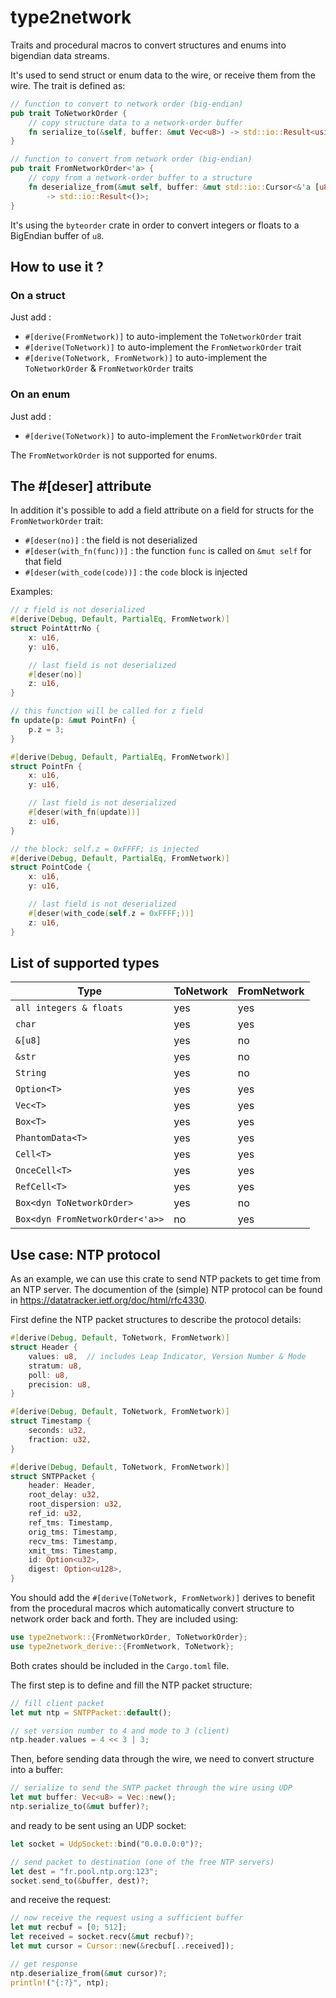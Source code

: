 # type2network
Traits and procedural macros to convert structures and enums into bigendian data streams.

It's used to send struct or enum data to the wire, or receive them from the wire.
The trait is defined as:

```rust
// function to convert to network order (big-endian)
pub trait ToNetworkOrder {
    // copy structure data to a network-order buffer
    fn serialize_to(&self, buffer: &mut Vec<u8>) -> std::io::Result<usize>;
}

// function to convert from network order (big-endian)
pub trait FromNetworkOrder<'a> {
    // copy from a network-order buffer to a structure
    fn deserialize_from(&mut self, buffer: &mut std::io::Cursor<&'a [u8]>)
        -> std::io::Result<()>;
}
```

It's using the ```byteorder``` crate in order to convert integers or floats to a BigEndian buffer of ```u8```.

## How to use it ?
### On a struct

Just add :

* ```#[derive(FromNetwork)]``` to auto-implement the ```ToNetworkOrder``` trait
* ```#[derive(ToNetwork)]``` to auto-implement the ```FromNetworkOrder``` trait
* ```#[derive(ToNetwork, FromNetwork)]``` to auto-implement the ```ToNetworkOrder``` & ```FromNetworkOrder``` traits

### On an enum

Just add :

* ```#[derive(ToNetwork)]``` to auto-implement the ```FromNetworkOrder``` trait

The ```FromNetworkOrder``` is not supported for enums.

## The #[deser] attribute
In addition it's possible to add a field attribute on a field for structs for the ```FromNetworkOrder``` trait:

* ```#[deser(no)]``` : the field is not deserialized
* ```#[deser(with_fn(func))]``` : the function ```func``` is called on ```&mut self``` for that field
* ```#[deser(with_code(code))]``` : the ```code``` block is injected

Examples:

```rust
// z field is not deserialized
#[derive(Debug, Default, PartialEq, FromNetwork)]
struct PointAttrNo {
    x: u16,
    y: u16,

    // last field is not deserialized
    #[deser(no)]
    z: u16,
}

// this function will be called for z field
fn update(p: &mut PointFn) {
    p.z = 3;
}

#[derive(Debug, Default, PartialEq, FromNetwork)]
struct PointFn {
    x: u16,
    y: u16,

    // last field is not deserialized
    #[deser(with_fn(update))]
    z: u16,
}

// the block: self.z = 0xFFFF; is injected
#[derive(Debug, Default, PartialEq, FromNetwork)]
struct PointCode {
    x: u16,
    y: u16,

    // last field is not deserialized
    #[deser(with_code(self.z = 0xFFFF;))]
    z: u16,
}
```

## List of supported types

| Type    | ToNetwork | FromNetwork |
| -------- | ------- |------- |
| ```all integers & floats```  |yes    |yes|
| ```char``` | yes     |yes|
| ```&[u8]``` | yes     |no|
| ```&str``` | yes     |no|
| ```String``` | yes     |no|
| ```Option<T>``` | yes     |yes|
| ```Vec<T>``` | yes     |yes|
| ```Box<T>``` | yes     |yes|
| ```PhantomData<T>``` | yes     |yes|
| ```Cell<T>``` | yes     |yes|
| ```OnceCell<T>``` | yes     |yes|
| ```RefCell<T>``` | yes     |yes|
| ```Box<dyn ToNetworkOrder>``` | yes     |no|
| ```Box<dyn FromNetworkOrder<'a>>``` | no     |yes|




## Use case: NTP protocol
As an example, we can use this crate to send NTP packets to get time from an NTP server. The documention of the (simple) NTP protocol can be found in
https://datatracker.ietf.org/doc/html/rfc4330.

First define the NTP packet structures to describe the protocol details:

```rust
#[derive(Debug, Default, ToNetwork, FromNetwork)]
struct Header {
    values: u8,  // includes Leap Indicator, Version Number & Mode
    stratum: u8,
    poll: u8,
    precision: u8,
}

#[derive(Debug, Default, ToNetwork, FromNetwork)]
struct Timestamp {
    seconds: u32,
    fraction: u32,
}

#[derive(Debug, Default, ToNetwork, FromNetwork)]
struct SNTPPacket {
    header: Header,
    root_delay: u32,
    root_dispersion: u32,
    ref_id: u32,
    ref_tms: Timestamp,
    orig_tms: Timestamp,
    recv_tms: Timestamp,
    xmit_tms: Timestamp,
    id: Option<u32>,
    digest: Option<u128>,
}
```

You should add the ```#[derive(ToNetwork, FromNetwork)]``` derives to benefit from the procedural macros which automatically convert structure to network order back and forth. They are included using:

```rust
use type2network::{FromNetworkOrder, ToNetworkOrder};
use type2network_derive::{FromNetwork, ToNetwork};
```

Both crates should be included in the ```Cargo.toml``` file.

The first step is to define and fill the NTP packet structure:

```rust
// fill client packet
let mut ntp = SNTPPacket::default();

// set version number to 4 and mode to 3 (client)
ntp.header.values = 4 << 3 | 3;
```

Then, before sending data through the wire, we need to convert structure into a buffer:

```rust
// serialize to send the SNTP packet through the wire using UDP
let mut buffer: Vec<u8> = Vec::new();
ntp.serialize_to(&mut buffer)?;   
```

and ready to be sent using an UDP socket:

```rust
let socket = UdpSocket::bind("0.0.0.0:0")?;

// send packet to destination (one of the free NTP servers)
let dest = "fr.pool.ntp.org:123";
socket.send_to(&buffer, dest)?;
```

and receive the request:

```rust
// now receive the request using a sufficient buffer
let mut recbuf = [0; 512];
let received = socket.recv(&mut recbuf)?;
let mut cursor = Cursor::new(&recbuf[..received]);

// get response
ntp.deserialize_from(&mut cursor)?;
println!("{:?}", ntp);
```